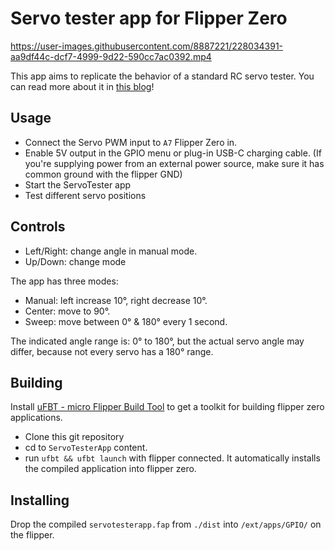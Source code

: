 # Servo tester app for Flipper Zero

https://user-images.githubusercontent.com/8887221/228034391-aa9df44c-dcf7-4999-9d22-590cc7ac0392.mp4

This app aims to replicate the behavior of a standard RC servo tester. You can read more about it in [this blog](https://mhasbini.com/blog/servo-tester-flipper-zero.html)!

## Usage

- Connect the Servo PWM input to `A7` Flipper Zero in.
- Enable 5V output in the GPIO menu or plug-in USB-C charging cable. (If you're supplying power from an external power source, make sure it has common ground with the flipper GND)
- Start the ServoTester app
- Test different servo positions

## Controls

- Left/Right: change angle in manual mode.
- Up/Down: change mode

The app has three modes:

- Manual: left increase 10°, right decrease 10°.
- Center: move to 90°.
- Sweep: move between 0° & 180° every 1 second.

The indicated angle range is: 0° to 180°, but the actual servo angle may differ, because not every servo has a 180° range. 


## Building

Install [uFBT - micro Flipper Build Tool](https://github.com/flipperdevices/flipperzero-ufbt) to get a toolkit for building flipper zero applications. 

- Clone this git repository
- cd to `ServoTesterApp` content.
- run `ufbt && ufbt launch` with flipper connected. It automatically installs the compiled application into flipper zero.

## Installing

Drop the compiled `servotesterapp.fap` from `./dist` into `/ext/apps/GPIO/` on the flipper. 

